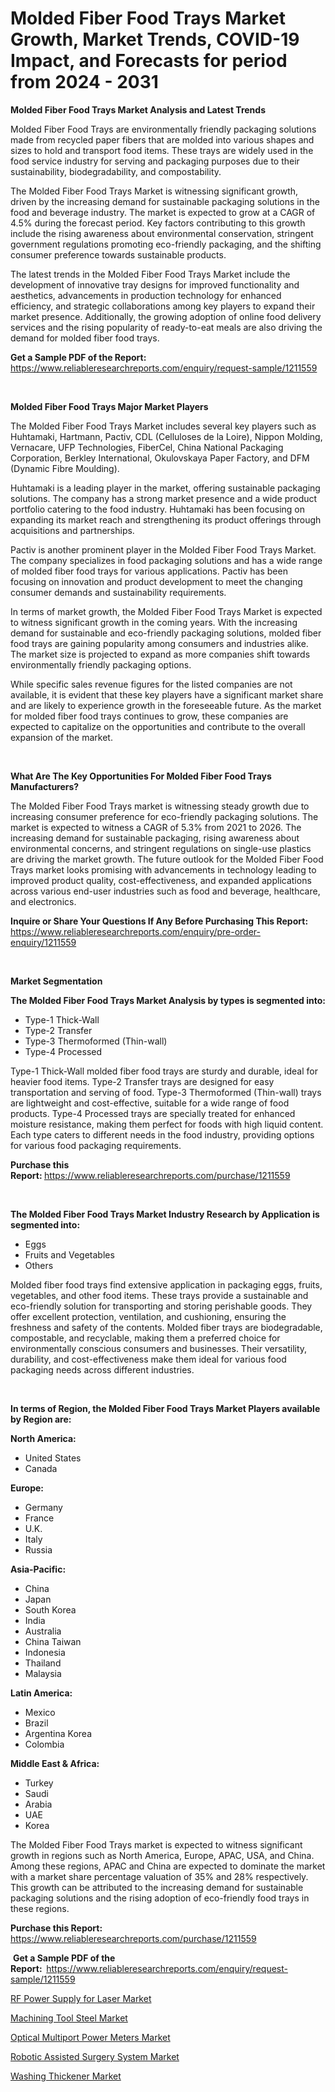 <p><h1>Molded Fiber Food Trays Market Growth, Market Trends, COVID-19 Impact, and Forecasts for period from 2024 - 2031</h1></p><p><strong>Molded Fiber Food Trays Market Analysis and Latest Trends</strong></p>
<p><p>Molded Fiber Food Trays are environmentally friendly packaging solutions made from recycled paper fibers that are molded into various shapes and sizes to hold and transport food items. These trays are widely used in the food service industry for serving and packaging purposes due to their sustainability, biodegradability, and compostability.</p><p>The Molded Fiber Food Trays Market is witnessing significant growth, driven by the increasing demand for sustainable packaging solutions in the food and beverage industry. The market is expected to grow at a CAGR of 4.5% during the forecast period. Key factors contributing to this growth include the rising awareness about environmental conservation, stringent government regulations promoting eco-friendly packaging, and the shifting consumer preference towards sustainable products.</p><p>The latest trends in the Molded Fiber Food Trays Market include the development of innovative tray designs for improved functionality and aesthetics, advancements in production technology for enhanced efficiency, and strategic collaborations among key players to expand their market presence. Additionally, the growing adoption of online food delivery services and the rising popularity of ready-to-eat meals are also driving the demand for molded fiber food trays.</p></p>
<p><strong>Get a Sample PDF of the Report:&nbsp;</strong> <a href="https://www.reliableresearchreports.com/enquiry/request-sample/1211559">https://www.reliableresearchreports.com/enquiry/request-sample/1211559</a></p>
<p>&nbsp;</p>
<p><strong>Molded Fiber Food Trays Major Market Players</strong></p>
<p><p>The Molded Fiber Food Trays Market includes several key players such as Huhtamaki, Hartmann, Pactiv, CDL (Celluloses de la Loire), Nippon Molding, Vernacare, UFP Technologies, FiberCel, China National Packaging Corporation, Berkley International, Okulovskaya Paper Factory, and DFM (Dynamic Fibre Moulding).</p><p>Huhtamaki is a leading player in the market, offering sustainable packaging solutions. The company has a strong market presence and a wide product portfolio catering to the food industry. Huhtamaki has been focusing on expanding its market reach and strengthening its product offerings through acquisitions and partnerships.</p><p>Pactiv is another prominent player in the Molded Fiber Food Trays Market. The company specializes in food packaging solutions and has a wide range of molded fiber food trays for various applications. Pactiv has been focusing on innovation and product development to meet the changing consumer demands and sustainability requirements.</p><p>In terms of market growth, the Molded Fiber Food Trays Market is expected to witness significant growth in the coming years. With the increasing demand for sustainable and eco-friendly packaging solutions, molded fiber food trays are gaining popularity among consumers and industries alike. The market size is projected to expand as more companies shift towards environmentally friendly packaging options.</p><p>While specific sales revenue figures for the listed companies are not available, it is evident that these key players have a significant market share and are likely to experience growth in the foreseeable future. As the market for molded fiber food trays continues to grow, these companies are expected to capitalize on the opportunities and contribute to the overall expansion of the market.</p></p>
<p>&nbsp;</p>
<p><strong>What Are The Key Opportunities For Molded Fiber Food Trays Manufacturers?</strong></p>
<p><p>The Molded Fiber Food Trays market is witnessing steady growth due to increasing consumer preference for eco-friendly packaging solutions. The market is expected to witness a CAGR of 5.3% from 2021 to 2026. The increasing demand for sustainable packaging, rising awareness about environmental concerns, and stringent regulations on single-use plastics are driving the market growth. The future outlook for the Molded Fiber Food Trays market looks promising with advancements in technology leading to improved product quality, cost-effectiveness, and expanded applications across various end-user industries such as food and beverage, healthcare, and electronics.</p></p>
<p><strong>Inquire or Share Your Questions If Any Before Purchasing This Report:</strong> <a href="https://www.reliableresearchreports.com/enquiry/pre-order-enquiry/1211559">https://www.reliableresearchreports.com/enquiry/pre-order-enquiry/1211559</a></p>
<p>&nbsp;</p>
<p><strong>Market Segmentation</strong></p>
<p><strong>The Molded Fiber Food Trays Market Analysis by types is segmented into:</strong></p>
<p><ul><li>Type-1 Thick-Wall</li><li>Type-2 Transfer</li><li>Type-3 Thermoformed (Thin-wall)</li><li>Type-4 Processed</li></ul></p>
<p><p>Type-1 Thick-Wall molded fiber food trays are sturdy and durable, ideal for heavier food items. Type-2 Transfer trays are designed for easy transportation and serving of food. Type-3 Thermoformed (Thin-wall) trays are lightweight and cost-effective, suitable for a wide range of food products. Type-4 Processed trays are specially treated for enhanced moisture resistance, making them perfect for foods with high liquid content. Each type caters to different needs in the food industry, providing options for various food packaging requirements.</p></p>
<p><strong>Purchase this Report:&nbsp;</strong><a href="https://www.reliableresearchreports.com/purchase/1211559">https://www.reliableresearchreports.com/purchase/1211559</a></p>
<p>&nbsp;</p>
<p><strong>The Molded Fiber Food Trays Market Industry Research by Application is segmented into:</strong></p>
<p><ul><li>Eggs</li><li>Fruits and Vegetables</li><li>Others</li></ul></p>
<p><p>Molded fiber food trays find extensive application in packaging eggs, fruits, vegetables, and other food items. These trays provide a sustainable and eco-friendly solution for transporting and storing perishable goods. They offer excellent protection, ventilation, and cushioning, ensuring the freshness and safety of the contents. Molded fiber trays are biodegradable, compostable, and recyclable, making them a preferred choice for environmentally conscious consumers and businesses. Their versatility, durability, and cost-effectiveness make them ideal for various food packaging needs across different industries.</p></p>
<p>&nbsp;</p>
<p><strong>In terms of Region, the Molded Fiber Food Trays Market Players available by Region are:</strong></p>
<p>
    <p> <strong> North America: </strong>
        <ul>
            <li>United States</li>
            <li>Canada</li>
        </ul>
        </p> 
    <p> <strong> Europe: </strong>
        <ul>
            <li>Germany</li>
            <li>France</li>
            <li>U.K.</li>
            <li>Italy</li>
            <li>Russia</li>
        </ul>
        </p> 
    <p> <strong> Asia-Pacific: </strong>
        <ul>
            <li>China</li>
            <li>Japan</li>
            <li>South Korea</li>
            <li>India</li>
            <li>Australia</li>
            <li>China Taiwan</li>
            <li>Indonesia</li>
            <li>Thailand</li>
            <li>Malaysia</li>
        </ul>
        </p> 
    <p> <strong> Latin America: </strong>
        <ul>
            <li>Mexico</li>
            <li>Brazil</li>
            <li>Argentina Korea</li>
            <li>Colombia</li>
        </ul>
        </p> 
    <p> <strong> Middle East & Africa: </strong>
        <ul>
            <li>Turkey</li>
            <li>Saudi</li>
            <li>Arabia</li>
            <li>UAE</li>
            <li>Korea</li>
        </ul>
    </p>
    </p>
<p><p>The Molded Fiber Food Trays market is expected to witness significant growth in regions such as North America, Europe, APAC, USA, and China. Among these regions, APAC and China are expected to dominate the market with a market share percentage valuation of 35% and 28% respectively. This growth can be attributed to the increasing demand for sustainable packaging solutions and the rising adoption of eco-friendly food trays in these regions.</p></p>
<p><strong>Purchase this Report: </strong><a href="https://www.reliableresearchreports.com/purchase/1211559">https://www.reliableresearchreports.com/purchase/1211559</a></p>
<p>&nbsp;<strong>Get a Sample PDF of the Report:&nbsp;&nbsp;</strong><a href="https://www.reliableresearchreports.com/enquiry/request-sample/1211559">https://www.reliableresearchreports.com/enquiry/request-sample/1211559</a></p>
<p><strong></strong></p>
<p><p><a href="https://medium.com/@bethelokon998/analyzing-rf-power-supply-for-laser-market-global-industry-perspective-and-forecast-2024-to-2031-6f34e990b713">RF Power Supply for Laser Market</a></p><p><a href="https://github.com/luckyshygirl/Market-Research-Report-List-3/blob/main/machining-tool-steel-market.md">Machining Tool Steel Market</a></p><p><a href="https://github.com/vimar16th/Market-Research-Report-List-3/blob/main/optical-multiport-power-meters-market.md">Optical Multiport Power Meters Market</a></p><p><a href="https://medium.com/@bethelokon998/robotic-assisted-surgery-system-market-insights-into-market-cagr-market-trends-and-growth-38192d1cd26e">Robotic Assisted Surgery System Market</a></p><p><a href="https://medium.com/p/0cb3a1f79b22/edit">Washing Thickener Market</a></p></p>